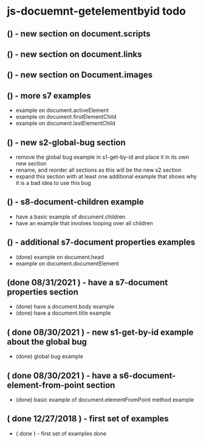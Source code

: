 # js-docuemnt-getelementbyid todo

## () - new section on document.scripts

## () - new section on document.links

## () - new section on Document.images

## () - more s7 examples
* example on document.activeElement
* example on document.firstElementChild
* example on document.lastElementChild

## () - new s2-global-bug section
* remove the global bug example in s1-get-by-id and place it in its own new section
* rename, and reorder all sections as this will be the new s2 section
* expand this section with at least one additional example that shows why it is a bad idea to use this bug

## () - s8-document-children example
* have a basic example of document.children
* have an example that involves looping over all children

## () - additional s7-document properties examples
* (done) example on document.head
* example on document.documentElement 

## (done 08/31/2021  ) - have a s7-document properties section
* (done) have a document.body example
* (done) have a document.title example

## ( done 08/30/2021 ) - new s1-get-by-id example about the global bug
* (done) global bug example

## ( done 08/30/2021 ) - have a s6-document-element-from-point section
* (done) basic example of document.elementFromPoint method example

## ( done 12/27/2018 ) - first set of examples
* ( done ) - first set of examples done
